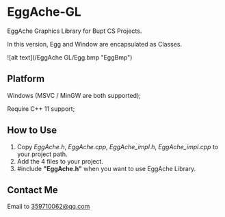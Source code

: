 # EggAche-GL
EggAche Graphics Library for Bupt CS Projects.

In this version, Egg and Window are encapsulated as Classes.

![alt text](/EggAche GL/Egg.bmp "EggBmp")

## Platform
Windows (MSVC / MinGW are both supported);

Require C++ 11 support;

## How to Use

1. Copy *EggAche.h*, *EggAche.cpp*, *EggAche_impl.h*, *EggAche_impl.cpp* to your project path.
2. Add the 4 files to your project.
3. #include **"EggAche.h"** when you want to use EggAche Library.

## Contact Me
Email to 359710062@qq.com

